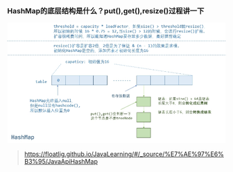 ### HashMap的底层结构是什么？put(),get(),resize()过程讲一下

![HashMap.jpg](../../_img/HashMap.jpg)

> <https://floatlig.github.io/JavaLearning/#/_source/%E7%AE%97%E6%B3%95/JavaApiHashMap>